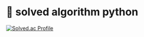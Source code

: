 # 🐍 solved algorithm python
[![Solved.ac Profile](http://mazassumnida.wtf/api/v2/generate_badge?boj=8_06gw)](https://solved.ac/8_06gw/)
